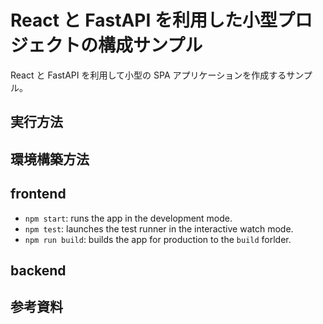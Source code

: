 # React と FastAPI を利用した小型プロジェクトの構成サンプル

React と FastAPI を利用して小型の SPA アプリケーションを作成するサンプル。

## 実行方法

## 環境構築方法

## frontend

- `npm start`: runs the app in the development mode.
- `npm test`: launches the test runner in the interactive watch mode.
- `npm run build`: builds the app for production to the `build` forlder.

## backend

## 参考資料
